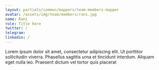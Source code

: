 ```yaml
---
layout: partials/common/mappers/team-members-mapper
avatar: /assets/img/team/members/rani.jpg
name: Rani
role: Title here
twitter: /
telegram:
linkedin: /
---
```


Lorem ipsum dolor sit amet, consectetur adipiscing elit. Ut porttitor sollicitudin viverra. Phasellus sagittis urna et tincidunt interdum. Aliquam eget nulla leo. Praesent dictum vel tortor quis placerat
